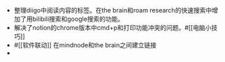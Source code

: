 - 整理diigo中阅读内容的标签。在the brain和roam research的快速搜索中增加了用bilibili搜索和google搜索的功能。
- 解决了notion的chrome版本中cmd+p和打印功能冲突的问题。#[[电脑小技巧]]
- #[[软件联动]] 在mindnode和the brain之间建立链接
- 
